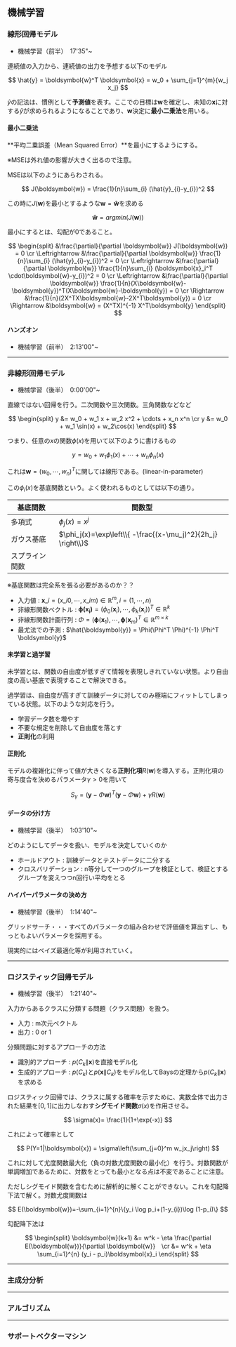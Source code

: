 <script type="text/x-mathjax-config">MathJax.Hub.Config({tex2jax:{inlineMath:[['\$','\$'],['\\(','\\)']],processEscapes:true},CommonHTML: {matchFontHeight:false}});</script>
<script type="text/javascript" async src="https://cdnjs.cloudflare.com/ajax/libs/mathjax/2.7.1/MathJax.js?config=TeX-MML-AM_CHTML"></script>

## 機械学習
### 線形回帰モデル

- 機械学習（前半）　17'35"~

連続値の入力から、連続値の出力を予想する以下のモデル

$$
\hat{y} = \boldsymbol{w}^T \boldsymbol{x} = w_0 + \sum_{j=1}^{m}{w_j x_j} 
$$

$\hat{y}$の記法は、慣例として**予測値**を表す。ここでの目標は$\boldsymbol{w}$を確定し、未知の$\boldsymbol{x}$に対する$\hat{y}$が求められるようになることであり、$\boldsymbol{w}$決定に**最小二乗法**を用いる。

#### 最小二乗法

**平均二乗誤差（Mean Squared Error）**を最小にするようにする。

※MSEは外れ値の影響が大きく出るので注意。

MSEは以下のようにあらわされる。

$$
J(\boldsymbol{w}) = \frac{1}{n}\sum_{i} (\hat{y}_{i}-y_{i})^2
$$


この時に$J(\boldsymbol{w})$を最小とするような$\boldsymbol{w}=\boldsymbol{\hat{w}}$を求める

$$
\boldsymbol{\hat{w}} = argmin(J(\boldsymbol{w}))
$$

最小にするとは、勾配が0であること。

$$
\begin{split} 
&\frac{\partial}{\partial \boldsymbol{w}} J(\boldsymbol{w}) = 0 \cr 
\Leftrightarrow &\frac{\partial}{\partial \boldsymbol{w}} \frac{1}{n}\sum_{i} (\hat{y}_{i}-y_{i})^2 = 0 \cr 
\Leftrightarrow &\frac{\partial}{\partial \boldsymbol{w}} \frac{1}{n}\sum_{i} (\boldsymbol{x}_i^T \cdot\boldsymbol{w}-y_{i})^2 = 0 \cr 
\Leftrightarrow &\frac{\partial}{\partial \boldsymbol{w}} \frac{1}{n}(X\boldsymbol{w}-\boldsymbol{y})^T(X\boldsymbol{w}-\boldsymbol{y}) = 0 \cr 
\Rightarrow &\frac{1}{n}(2X^TX\boldsymbol{w}-2X^T\boldsymbol{y}) = 0 \cr
\Rightarrow &\boldsymbol{w} = (X^TX)^{-1} X^T\boldsymbol{y}
\end{split} 
$$

#### ハンズオン

- 機械学習（前半）　2:13'00"~

---
### 非線形回帰モデル

- 機械学習（後半）　0:00'00"~

直線ではない回帰を行う。二次関数や三次関数。三角関数などなど

$$
\begin{split} 
y &= w_0 + w_1 x + w_2 x^2 + \cdots + x_n x^n \cr
y &= w_0 + w_1 \sin(x) + w_2\cos(x)
\end{split} 
$$

つまり、任意の$x$の関数$\phi(x)$を用いて以下のように書けるもの

$$
y = w_0 + w_1 \phi_1(x) + \cdots + w_n \phi_n(x)
$$

これは$\boldsymbol{w}=(w_0,\cdots,w_n)^T$に関しては線形である。(linear-in-parameter)

この$\phi_i(x)$を基底関数という。よく使われるものとしては以下の通り。

|基底関数|関数型|
|---|---|
|多項式|$\phi_j(x)=x^j$|
|ガウス基底|$\phi_j(x)=\exp\left\\{ -\frac{(x-\mu_j)^2}{2h_j} \right\\}$|
|スプライン関数||

※基底関数は完全系を張る必要があるのか？？


- 入力値 : $\boldsymbol{x}\_{i}=(x\_{i0},\cdots,x\_{im})\in \mathbb{R}^m , i = (1,\cdots, n)$  
- 非線形関数ベクトル : $\boldsymbol{\phi(\boldsymbol{x}_i)} =(\phi_0(\boldsymbol{x}_i),\cdots,\phi_k(\boldsymbol{x}_i))^T \in \mathbb{R}^k$
- 非線形関数計画行列 : $\Phi =(\boldsymbol{\phi}(\boldsymbol{x}_1),\cdots,\boldsymbol{\phi}(\boldsymbol{x}_m)^T \in \mathbb{R}^{m\times k}$
- 最尤法での予測 : $\hat{\boldsymbol{y}} = \Phi(\Phi^T \Phi)^{-1} \Phi^T \boldsymbol{y}$

#### 未学習と過学習

未学習とは、関数の自由度が低すぎて情報を表現しきれていない状態。より自由度の高い基底で表現することで解決できる。


過学習は、自由度が高すぎて訓練データに対してのみ極端にフィットしてしまっている状態。以下のような対応を行う。

- 学習データ数を増やす
- 不要な規定を削除して自由度を落とす
- **正則化**の利用

#### 正則化

モデルの複雑化に伴って値が大きくなる**正則化項**$R(\boldsymbol{w})$を導入する。正則化項の寄与度合を決めるパラメータ$\gamma > 0$を用いて


$$
S_{\gamma}=(\boldsymbol{y}-\Phi\boldsymbol{w})^T(\boldsymbol{y}-\Phi\boldsymbol{w})+\gamma R(\boldsymbol{w})
$$

#### データの分け方

- 機械学習（後半）　1:03'10"~

どのようにしてデータを扱い、モデルを決定していくのか

- ホールドアウト : 訓練データとテストデータに二分する
- クロスバリデーション : n等分して一つのグループを検証として、検証とするグループを変えつつn回行い平均をとる


#### ハイパーパラメータの決め方

- 機械学習（後半）　1:14'40"~

グリッドサーチ・・・すべてのパラメータの組み合わせで評価値を算出すし、もっともよいパラメータを採用する。

現実的にはベイズ最適化等が利用されていく。

---
### ロジスティック回帰モデル

- 機械学習（後半）　1:21'40"~

入力からあるクラスに分類する問題（クラス問題）を扱う。

- 入力 : m次元ベクトル
- 出力 : 0 or 1

分類問題に対するアプローチの方法

- 識別的アプローチ : $p(C_k\|\boldsymbol{x})$を直接モデル化
- 生成的アプローチ : $p(C_k)$と$p(\boldsymbol{x}\|C_k)$をモデル化してBaysの定理から$p(C_k\|\boldsymbol{x})$を求める


ロジスティック回帰では、クラスに属する確率を示すために、実数全体で出力された結果を$[0,1]$に出力しなおす**シグモイド関数**$\sigma(x)$を作用させる。

$$
\sigma(x)= \frac{1}{1+\exp(-x)}
$$

これによって確率として

$$
P(Y=1|\boldsymbol{x}) = \sigma\left(\sum_{j=0}^m w_jx_j\right)
$$

これに対して尤度関数最大化（負の対数尤度関数の最小化）を行う。対数関数が単調増加であるために、対数をとっても最小となる点は不変であることに注意。

ただしシグモイド関数を含むために解析的に解くことができない。これを勾配降下法で解く。対数尤度関数は

$$
E(\boldsymbol{w})=-\sum_{i=1}^{n}\{y_i \log p_i+(1-y_{i})\log (1-p_i)\}
$$

勾配降下法は

$$
\begin{split} 
\boldsymbol{w}(k+1) &= w^k - \eta \frac{\partial E(\boldsymbol{w})}{\partial \boldsymbol{w}}　\cr
&= w^k + \eta \sum_{i=1}^{n} (y_i - p_i)\boldsymbol{x}_i 
\end{split} 
$$





---
### 主成分分析
---
### アルゴリズム
---
### サポートベクターマシン
